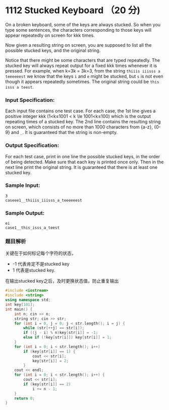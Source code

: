 # 1112 Stucked Keyboard （20 分)

On a broken keyboard, some of the keys are always stucked. So when you type some sentences, the characters corresponding to those keys will appear repeatedly on screen for kkk times.

Now given a resulting string on screen, you are supposed to list all the possible stucked keys, and the original string.

Notice that there might be some characters that are typed repeatedly. The stucked key will always repeat output for a fixed kkk times whenever it is pressed. For example, when k=3k = 3k=3, from the string `thiiis iiisss a teeeeeest` we know that the keys `i` and `e` might be stucked, but `s` is not even though it appears repeatedly sometimes. The original string could be `this isss a teest`.

### Input Specification:

Each input file contains one test case. For each case, the 1st line gives a positive integer kkk (1<k≤1001 < k \\le 1001<k≤100) which is the output repeating times of a stucked key. The 2nd line contains the resulting string on screen, which consists of no more than 1000 characters from {a-z}, {0-9} and `_`. It is guaranteed that the string is non-empty.

### Output Specification:

For each test case, print in one line the possible stucked keys, in the order of being detected. Make sure that each key is printed once only. Then in the next line print the original string. It is guaranteed that there is at least one stucked key.

### Sample Input:

    3
    caseee1__thiiis_iiisss_a_teeeeeest
    

### Sample Output:

    ei
    case1__this_isss_a_teest

### 题目解析

关键在于如何标记每个字符的状态，

- -1 代表肯定不是stucked key
- 1 代表是stucked key.

在输出stucked key之后，及时更换状态值，防止重复输出

```C++
#include <iostream>
#include <string>
using namespace std;
int key[101];
int main() {
	int n; cin >> n;
	string str; cin >> str;
	for (int i = 0, j = 0; j < str.length(); i = j) {
		while (str[++j] == str[i]);
		if ((j - i) % n)key[str[i]] = -1;
		else if (!key[str[i]]) key[str[i]] = 1;
	}
	for (int i = 0; i < str.length(); i++)
		if (key[str[i]] == 1) {
			cout << str[i];
			key[str[i]] = 2;
		}
	cout << endl;
	for (int i = 0; i < str.length(); i++) {
		cout << str[i];
		if (key[str[i]] == 2)
			i += n - 1;
	}
	return 0;
}
```